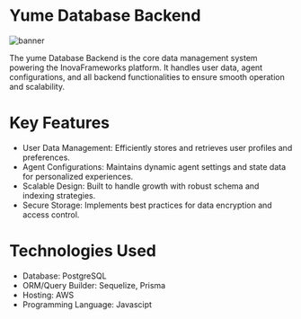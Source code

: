 # Yume Database Backend
![banner](https://i.postimg.cc/y8z3Dx0s/66.png)

The yume Database Backend is the core data management system powering the InovaFrameworks platform. It handles user data, agent configurations, and all backend functionalities to ensure smooth operation and scalability.

# Key Features

- User Data Management: Efficiently stores and retrieves user profiles and preferences.
- Agent Configurations: Maintains dynamic agent settings and state data for personalized experiences.
- Scalable Design: Built to handle growth with robust schema and indexing strategies.
- Secure Storage: Implements best practices for data encryption and access control.
  
# Technologies Used
- Database: PostgreSQL
- ORM/Query Builder: Sequelize, Prisma
- Hosting: AWS
- Programming Language: Javascipt

